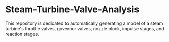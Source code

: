 # Steam-Turbine-Valve-Analysis
This repository is dedicated to automatically generating a model of a steam turbine's throttle valves, governor valves, nozzle block, impulse stages, and reaction stages.
